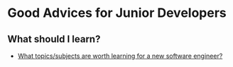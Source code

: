 # Good Advices for Junior Developers

## What should I learn?

- [What topics/subjects are worth learning for a new software engineer?](https://news.ycombinator.com/item?id=18000410)